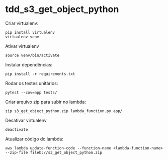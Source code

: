 # tdd_s3_get_object_python

Criar virtualenv:

    pip install virtualenv
    virtualenv venv
    
Ativar virtualenv

    source venv/bin/activate

Instalar dependências:

    pip install -r requirements.txt

Rodar os testes unitários:

    pytest --cov=app tests/   

Criar arquivo zip para subir no lambda:

    zip s3_get_object_python.zip lambda_function.py app/ 

Desativar virtualenv

    deactivate

Atualizar código do lambda:

    aws lambda update-function-code --function-name <lambda-function-name> --zip-file fileb://s3_get_object_python.zip

    